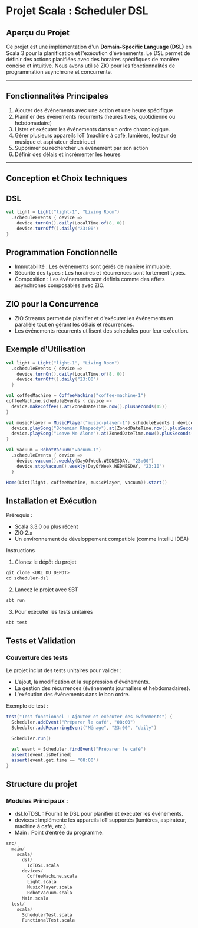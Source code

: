 # Projet Scala : Scheduler DSL

## **Aperçu du Projet**
Ce projet est une implémentation d'un **Domain-Specific Language (DSL)** en Scala 3 pour la planification et l'exécution d'événements. Le DSL permet de définir des actions planifiées avec des horaires spécifiques de manière concise et intuitive. Nous avons utilisé ZIO pour les fonctionnalités de programmation asynchrone et concurrente.

---

## **Fonctionnalités Principales**

1. Ajouter des événements avec une action et une heure spécifique
2. Planifier des événements récurrents (heures fixes, quotidienne ou hebdomadaire)
3. Lister et exécuter les événements dans un ordre chronologique.
4. Gérer plusieurs appareils IoT (machine à café, lumières, lecteur de musique et aspirateur électrique)
5. Supprimer ou rechercher un événement par son action
6. Définir des délais et incrémenter les heures

---

## **Conception et Choix techniques**

## **DSL**

```scala
val light = Light("light-1", "Living Room")
  .scheduleEvents { device =>
    device.turnOn().daily(LocalTime.of(8, 0))
    device.turnOff().daily("23:00")
}
```

## **Programmation Fonctionnelle**
  - Immutabilité : Les événements sont gérés de manière immuable.
  - Sécurité des types : Les horaires et récurrences sont fortement typés.
  - Composition : Les événements sont définis comme des effets asynchrones composables avec ZIO.

## **ZIO pour la Concurrence**
  - ZIO Streams permet de planifier et d'exécuter les événements en parallèle tout en gérant les délais et récurrences.
  - Les événements récurrents utilisent des schedules pour leur exécution.

## **Exemple d'Utilisation**
```scala
val light = Light("light-1", "Living Room")
  .scheduleEvents { device =>
    device.turnOn().daily(LocalTime.of(8, 0))
    device.turnOff().daily("23:00")
  }

val coffeeMachine = CoffeeMachine("coffee-machine-1")
coffeeMachine.scheduleEvents { device =>
  device.makeCoffee().at(ZonedDateTime.now().plusSeconds(15))
}

val musicPlayer = MusicPlayer("music-player-1").scheduleEvents { device =>
  device.playSong("Bohemian Rhapsody").at(ZonedDateTime.now().plusSeconds(20))
  device.playSong("Leave Me Alone").at(ZonedDateTime.now().plusSeconds(30))
}

val vacuum = RobotVacuum("vacuum-1")
  .scheduleEvents { device =>
    device.vacuum().weekly(DayOfWeek.WEDNESDAY, "23:00")
    device.stopVacuum().weekly(DayOfWeek.WEDNESDAY, "23:10")
  }

Home(List(light, coffeeMachine, musicPlayer, vacuum)).start()
```

## **Installation et Exécution**

Prérequis :

- Scala 3.3.0 ou plus récent
- ZIO 2.x
- Un environnement de développement compatible (comme IntelliJ IDEA)

Instructions

1. Clonez le dépôt du projet
```scala
git clone <URL_DU_DEPOT>
cd scheduler-dsl
```

2. Lancez le projet avec SBT
```scala
sbt run
```

3. Pour exécuter les tests unitaires
```scala
sbt test
```

## **Tests et Validation**

### **Couverture des tests**

Le projet inclut des tests unitaires pour valider :

- L'ajout, la modification et la suppression d'événements.
- La gestion des récurrences (événements journaliers et hebdomadaires).
- L'exécution des événements dans le bon ordre.

Exemple de test :

```scala
test("Test fonctionnel : Ajouter et exécuter des événements") {
  Scheduler.addEvent("Préparer le café", "08:00")
  Scheduler.addRecurringEvent("Ménage", "23:00", "daily")

  Scheduler.run()

  val event = Scheduler.findEvent("Préparer le café")
  assert(event.isDefined)
  assert(event.get.time == "08:00")
}
```

## **Structure du projet**

### Modules Principaux : 

- dsl.IoTDSL : Fournit le DSL pour planifier et exécuter les événements.
- devices : Implémente les appareils IoT supportés (lumières, aspirateur, machine à café, etc.).
- Main : Point d’entrée du programme.
  
```scala
src/
  main/
    scala/
      dsl/
        IoTDSL.scala
      devices/
        CoffeeMachine.scala
        Light.scala
        MusicPlayer.scala
        RobotVacuum.scala
      Main.scala
  test/
    scala/
      SchedulerTest.scala
      FunctionalTest.scala
```

